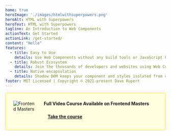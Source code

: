 ```yaml
---
home: true
heroImage: './images/htmlwithsuperpowers.png'
heroAlt: HTML with Superpowers
heroText: HTML with Superpowers
tagline: An Introduction to Web Components
actionText: Get Started
actionLink: /get-started/
content: "Hello"
features:
  - title: Easy to Use
    details: Use Web Components without any build tools or JavaScript know-how. Easy as 1-2-3!
  - title: Robust Ecosystem
    details: Join the thousands of developers and websites using Web Components today.
  - title: Native encapsulation
    details: Shadow DOM keeps your component and styles isolated from outside pollution. 
footer: MIT Licensed | Copyright © 2021-present Dave Rupert
---
```

<style>
    .announcement {
      display: grid;
      grid-template-columns: 72px 1fr;
      gap:1.5rem;
      background: lightyellow;
      border: 1px solid gold;
      border-radius: 6px;
      padding: 1.5rem;
    }
    .announcement p {
      margin-top: 0;
    }
    .button {
      font-weight: bold;
      display: inline-block;
      border-radius: 6px;
      padding: 8px 12px;
      line-height: 1.5;
      color: var(--c-bg);
      background-color: var(--c-brand);
      border: 2px solid var(--c-brand);
    }
  </style>


 
  <div name="top" class="announcement">
    <img src="https://res.cloudinary.com/css-tricks/image/upload/f_auto,q_auto/v1580398871/fem-m_aqgbfh.png" alt="Frontend Masters"/>
    <div>
      <p><strong>Full Video Course Available on Frontend Masters</strong></p>
      <a href="https://frontendmasters.com/courses/web-components/" class="button">Take the course</a>
    </div>
  </div> 
